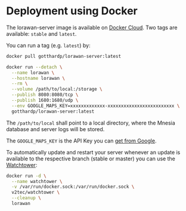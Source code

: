 # Deployment using Docker

The lorawan-server image is available on
[Docker Cloud](https://cloud.docker.com/app/gotthardp/repository/docker/gotthardp/lorawan-server/general).
Two tags are available: `stable` and `latest`.

You can run a tag (e.g. `latest`) by:

```bash
docker pull gotthardp/lorawan-server:latest

docker run --detach \
  --name lorawan \
  --hostname lorawan \
  --rm \
  --volume /path/to/local:/storage \
  --publish 8080:8080/tcp \
  --publish 1680:1680/udp \
  --env GOOGLE_MAPS_KEY=xxxxxxxxxxxxx-xxxxxxxxxxxxxxxxxxxxxxxxx \
  gotthardp/lorawan-server:latest
```

The `/path/to/local` shall point to a local directory, where the Mnesia database
and server logs will be stored.

The `GOOGLE_MAPS_KEY` is the API Key you can
[get from Google](https://developers.google.com/maps/documentation/javascript/get-api-key).

To automatically update and restart your server whenever an update is available
to the respective branch (stable or master) you can use the
[Watchtower](https://github.com/v2tec/watchtower):

```bash
docker run -d \
  --name watchtower \
  -v /var/run/docker.sock:/var/run/docker.sock \
  v2tec/watchtower \
  --cleanup \
  lorawan
```
